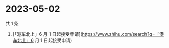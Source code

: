 # 2023-05-02

共 1 条

<!-- BEGIN -->
<!-- 最后更新时间 Tue May 02 2023 02:10:39 GMT+0800 (China Standard Time) -->

1. [「港车北上」6 月 1
   日起接受申请](https://www.zhihu.com/search?q=「港车北上」6 月 1 日起接受申请)

<!-- END -->
